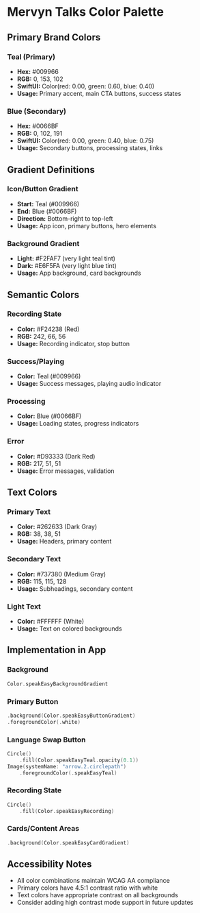 # Mervyn Talks Color Palette

## Primary Brand Colors

### Teal (Primary)
- **Hex:** #009966
- **RGB:** 0, 153, 102
- **SwiftUI:** Color(red: 0.00, green: 0.60, blue: 0.40)
- **Usage:** Primary accent, main CTA buttons, success states

### Blue (Secondary)
- **Hex:** #0066BF
- **RGB:** 0, 102, 191
- **SwiftUI:** Color(red: 0.00, green: 0.40, blue: 0.75)
- **Usage:** Secondary buttons, processing states, links

## Gradient Definitions

### Icon/Button Gradient
- **Start:** Teal (#009966)
- **End:** Blue (#0066BF)
- **Direction:** Bottom-right to top-left
- **Usage:** App icon, primary buttons, hero elements

### Background Gradient
- **Light:** #F2FAF7 (very light teal tint)
- **Dark:** #E6F5FA (very light blue tint)
- **Usage:** App background, card backgrounds

## Semantic Colors

### Recording State
- **Color:** #F24238 (Red)
- **RGB:** 242, 66, 56
- **Usage:** Recording indicator, stop button

### Success/Playing
- **Color:** Teal (#009966)
- **Usage:** Success messages, playing audio indicator

### Processing
- **Color:** Blue (#0066BF)
- **Usage:** Loading states, progress indicators

### Error
- **Color:** #D93333 (Dark Red)
- **RGB:** 217, 51, 51
- **Usage:** Error messages, validation

## Text Colors

### Primary Text
- **Color:** #262633 (Dark Gray)
- **RGB:** 38, 38, 51
- **Usage:** Headers, primary content

### Secondary Text
- **Color:** #737380 (Medium Gray)
- **RGB:** 115, 115, 128
- **Usage:** Subheadings, secondary content

### Light Text
- **Color:** #FFFFFF (White)
- **Usage:** Text on colored backgrounds

## Implementation in App

### Background
```swift
Color.speakEasyBackgroundGradient
```

### Primary Button
```swift
.background(Color.speakEasyButtonGradient)
.foregroundColor(.white)
```

### Language Swap Button
```swift
Circle()
    .fill(Color.speakEasyTeal.opacity(0.1))
Image(systemName: "arrow.2.circlepath")
    .foregroundColor(.speakEasyTeal)
```

### Recording State
```swift
Circle()
    .fill(Color.speakEasyRecording)
```

### Cards/Content Areas
```swift
.background(Color.speakEasyCardGradient)
```

## Accessibility Notes

- All color combinations maintain WCAG AA compliance
- Primary colors have 4.5:1 contrast ratio with white
- Text colors have appropriate contrast on all backgrounds
- Consider adding high contrast mode support in future updates